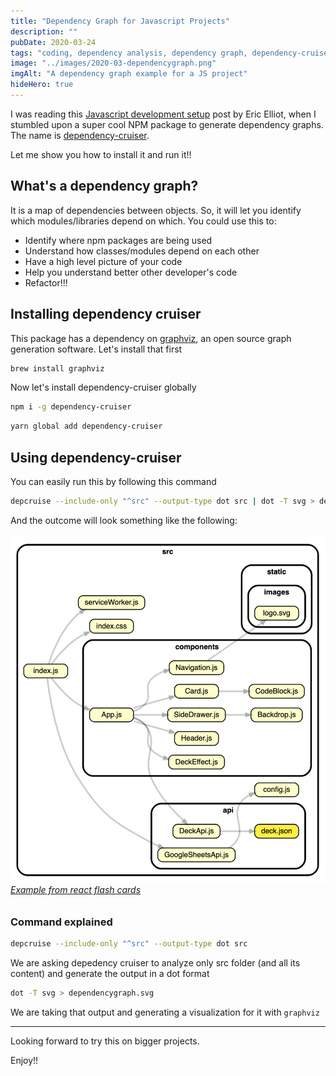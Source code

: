 ```yaml
---
title: "Dependency Graph for Javascript Projects"
description: ""
pubDate: 2020-03-24
tags: "coding, dependency analysis, dependency graph, dependency-cruiser, front-end, frontend, graphviz, javascript, node, nodejs, npm, package manager, refactor, software"
image: "../images/2020-03-dependencygraph.png"
imgAlt: "A dependency graph example for a JS project"
hideHero: true
---
```


I was reading this [Javascript development setup](https://medium.com/javascript-scene/setting-up-a-new-macbook-for-javascript-development-289df3f8f9) post by Eric Elliot, when I stumbled upon a super cool NPM package to generate dependency graphs. The name is [dependency-cruiser](https://www.npmjs.com/package/dependency-cruiser).

Let me show you how to install it and run it!!

## What's a dependency graph?

It is a map of dependencies between objects. So, it will let you identify which modules/libraries depend on which. You could use this to:

- Identify where npm packages are being used
- Understand how classes/modules depend on each other
- Have a high level picture of your code
- Help you understand better other developer's code
- Refactor!!!

## Installing dependency cruiser

This package has a dependency on [graphviz](https://www.graphviz.org/), an open source graph generation software. Let's install that first

```bash
brew install graphviz
```

Now let's install dependency-cruiser globally

```bash
npm i -g dependency-cruiser
```

```bash
yarn global add dependency-cruiser
```

## Using dependency-cruiser

You can easily run this by following this command

```bash
depcruise --include-only "^src" --output-type dot src | dot -T svg > dependencygraph.svg
```

And the outcome will look something like the following:

###### ![dependencygraph](../images/2020-03-dependencygraph.png)[Example from react flash cards](https://github.com/juanallo/react-flashcards)

### Command explained

```bash
depcruise --include-only "^src" --output-type dot src
```

We are asking depedency cruiser to analyze only src folder (and all its content) and generate the output in a dot format

```bash
dot -T svg > dependencygraph.svg
```

We are taking that output and generating a visualization for it with `graphviz`

---

Looking forward to try this on bigger projects.

Enjoy!!
